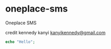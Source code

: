 # oneplace-sms
Oneplace SMS

credit kennedy kanyi <kanyikennedy@gmail.com>

```php
echo "Hello";
```
